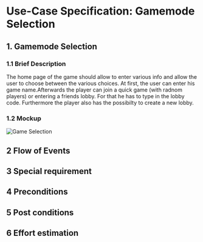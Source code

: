 # Use-Case Specification: Gamemode Selection

## 1. Gamemode Selection

### 1.1 Brief Description
The home page of the game should allow to enter various info and allow the user to choose between the various choices.
At first, the user can enter his game name.Afterwards the player can join a quick game (with radnom players) or entering a friends lobby. For that he has to type in the lobby code. Furthermore the player also has the possibilty to create a new lobby.

### 1.2 Mockup

![Game Selection](https://user-images.githubusercontent.com/62339676/197399336-873d976e-2287-48c8-a130-b24047585da8.jpg)

## 2 Flow of Events

## 3 Special requirement 

## 4 Preconditions

## 5 Post conditions  

## 6 Effort estimation 

